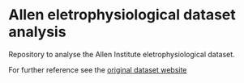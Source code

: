 # Allen eletrophysiological dataset analysis

Repository to analyse the Allen Institute eletrophysiological dataset.

For further reference see the [original dataset website](https://allensdk.readthedocs.io/en/latest/visual_coding_neuropixels.html)
